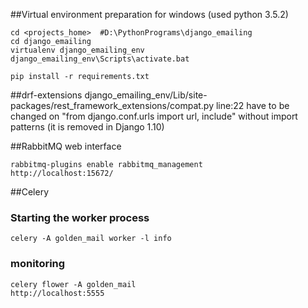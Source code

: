 ##Virtual environment preparation
for windows (used python 3.5.2)
```
cd <projects_home>  #D:\PythonPrograms\django_emailing
cd django_emailing
virtualenv django_emailing_env
django_emailing_env\Scripts\activate.bat

pip install -r requirements.txt
```
##drf-extensions
django_emailing_env/Lib/site-packages/rest_framework_extensions/compat.py line:22
have to be changed on "from django.conf.urls import url, include" without import patterns (it is removed in Django 1.10)

##RabbitMQ web interface
```
rabbitmq-plugins enable rabbitmq_management
http://localhost:15672/
```

##Celery
### Starting the worker process
```
celery -A golden_mail worker -l info
```
### monitoring
```
celery flower -A golden_mail
http://localhost:5555
```

